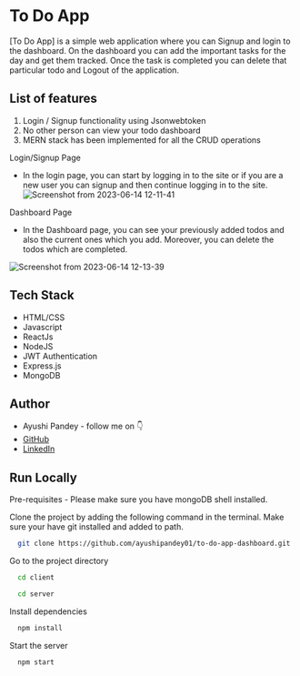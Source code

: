 # To Do App

[To Do App] is a simple web application where you can Signup and login to the dashboard. On the dashboard you can add the important tasks for the day and get them tracked. Once the task is completed you can delete that particular todo and Logout of the application.


## List of features
1. Login / Signup functionality using Jsonwebtoken
2. No other person can view your todo dashboard
3. MERN stack has been implemented for all the CRUD operations

Login/Signup Page
- In the login page, you can start by logging in to the site or if you are a new user you can signup and then continue logging in to the site.
![Screenshot from 2023-06-14 12-11-41](https://github.com/ayushipandey01/to-do-app-dashboard/assets/40225444/be6316f7-0ef2-4b73-b31a-594c47a45e63)




Dashboard Page

- In the Dashboard page, you can see your previously added todos and also the current ones which you add. Moreover, you can delete the todos which are completed.

![Screenshot from 2023-06-14 12-13-39](https://github.com/ayushipandey01/to-do-app-dashboard/assets/40225444/c78f94d4-67ca-4437-96a8-17866061ae88)



## Tech Stack

- HTML/CSS
- Javascript
- ReactJs
- NodeJS
- JWT Authentication
- Express.js
- MongoDB

## Author

-   Ayushi Pandey - follow me on 👇
-   [GitHub](https://github.com/ayushipandey01)
-   [LinkedIn](https://www.linkedin.com/in/ayushi-pandey-1a4775149)


## Run Locally

Pre-requisites - Please make sure you have mongoDB shell installed.

Clone the project by adding the following command in the terminal.
Make sure your have git installed and added to path.

```bash
  git clone https://github.com/ayushipandey01/to-do-app-dashboard.git
```
 
Go to the project directory

```bash
  cd client
```

```bash
  cd server
```

Install dependencies

```bash
  npm install
```

Start the server

```bash
  npm start
```

<!-- # Getting Started with Create React App

This project was bootstrapped with [Create React App](https://github.com/facebook/create-react-app).

## Available Scripts

In the project directory, you can run:

### `npm start`

Runs the app in the development mode.\
Open [http://localhost:3000](http://localhost:3000) to view it in your browser.

The page will reload when you make changes.\
You may also see any lint errors in the console.

### `npm test`

Launches the test runner in the interactive watch mode.\
See the section about [running tests](https://facebook.github.io/create-react-app/docs/running-tests) for more information.

### `npm run build`

Builds the app for production to the `build` folder.\
It correctly bundles React in production mode and optimizes the build for the best performance.-->
